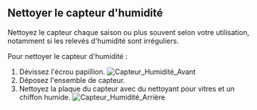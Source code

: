 Nettoyer le capteur d'humidité
-------------------------------------------------------

Nettoyez le capteur chaque saison ou plus souvent selon votre utilisation, notamment si les relevés d'humidité sont irréguliers. 

Pour nettoyer le capteur d'humidité :

1. Dévissez l'écrou papillion.
![Capteur_Humidité_Avant](../images/s_capteur_humidité.jpg)
2. Déposez l'ensemble de capteur.
3. Nettoyez la plaque du capteur avec du nettoyant pour vitres et un chiffon humide.
![Capteur_Humidité_Arrière](../images/s_capteur_humidité_arr.jpg)
 


 


 


